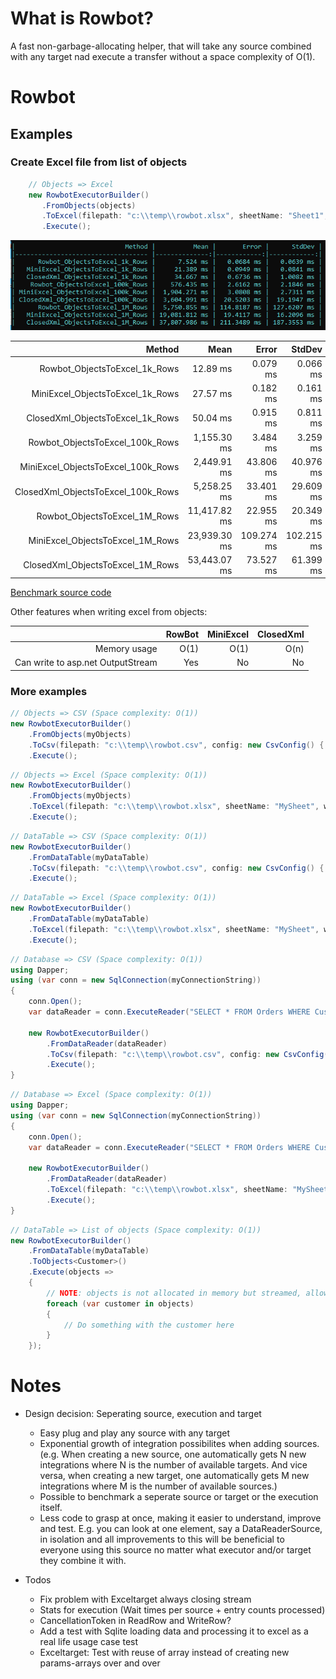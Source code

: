 


# What is Rowbot?
A fast non-garbage-allocating helper, that will take any source combined with any target nad execute a transfer without a space complexity of O(1).

# Rowbot
## Examples
### Create Excel file from list of objects
``` csharp
	// Objects => Excel
	new RowbotExecutorBuilder()
       .FromObjects(objects)
       .ToExcel(filepath: "c:\\temp\\rowbot.xlsx", sheetName: "Sheet1", writeHeaders: true)
       .Execute();
```

![Excel write benchmark](benchmarks/excel_benchmark_result.png "Benchmark result")

|                               Method |         Mean |      Error |     StdDev |
|-------------------------------------:|-------------:|-----------:|-----------:|
|      Rowbot_ObjectsToExcel_1k_Rows |     12.89 ms |   0.079 ms |   0.066 ms |
|   MiniExcel_ObjectsToExcel_1k_Rows |     27.57 ms |   0.182 ms |   0.161 ms |
|   ClosedXml_ObjectsToExcel_1k_Rows |     50.04 ms |   0.915 ms |   0.811 ms |
|    Rowbot_ObjectsToExcel_100k_Rows |  1,155.30 ms |   3.484 ms |   3.259 ms |
| MiniExcel_ObjectsToExcel_100k_Rows |  2,449.91 ms |  43.806 ms |  40.976 ms |
| ClosedXml_ObjectsToExcel_100k_Rows |  5,258.25 ms |  33.401 ms |  29.609 ms |
|      Rowbot_ObjectsToExcel_1M_Rows | 11,417.82 ms |  22.955 ms |  20.349 ms |
|   MiniExcel_ObjectsToExcel_1M_Rows | 23,939.30 ms | 109.274 ms | 102.215 ms |
|   ClosedXml_ObjectsToExcel_1M_Rows | 53,443.07 ms |  73.527 ms |  61.399 ms |

[Benchmark source code](https://github.com/StephanMoeller/Rowbot/blob/main/Benchmarks.Excel/Program.cs)

Other features when writing excel from objects:

|                                    |       RowBot |  MiniExcel |  ClosedXml |
|-----------------------------------:|-------------:|-----------:|-----------:|
|                       Memory usage |         O(1) |       O(1) |       O(n) |
|  Can write to asp.net OutputStream |     		Yes |   	  No | 		   No |

### More examples
``` csharp
// Objects => CSV (Space complexity: O(1))
new RowbotExecutorBuilder()
    .FromObjects(myObjects)
    .ToCsv(filepath: "c:\\temp\\rowbot.csv", config: new CsvConfig() { Delimiter = ';', Quote = '\'' }, writeHeaders: true)
    .Execute();
```

``` csharp
// Objects => Excel (Space complexity: O(1))
new RowbotExecutorBuilder()
    .FromObjects(myObjects)
    .ToExcel(filepath: "c:\\temp\\rowbot.xlsx", sheetName: "MySheet", writeHeaders: true)
    .Execute();
```

``` csharp
// DataTable => CSV (Space complexity: O(1))
new RowbotExecutorBuilder()
    .FromDataTable(myDataTable)
    .ToCsv(filepath: "c:\\temp\\rowbot.csv", config: new CsvConfig() { Delimiter = ';', Quote = '\'' }, writeHeaders: true)
    .Execute();
```

``` csharp
// DataTable => Excel (Space complexity: O(1))
new RowbotExecutorBuilder()
    .FromDataTable(myDataTable)
    .ToExcel(filepath: "c:\\temp\\rowbot.xlsx", sheetName: "MySheet", writeHeaders: true)
    .Execute();
```

``` csharp
// Database => CSV (Space complexity: O(1))
using Dapper;
using (var conn = new SqlConnection(myConnectionString))
{
    conn.Open();
    var dataReader = conn.ExecuteReader("SELECT * FROM Orders WHERE CustomerId = @customerId", new { customerId = 123 });

    new RowbotExecutorBuilder()
        .FromDataReader(dataReader)
        .ToCsv(filepath: "c:\\temp\\rowbot.csv", config: new CsvConfig() { Delimiter = ';', Quote = '\'' }, writeHeaders: true)
        .Execute();
}
```

``` csharp
// Database => Excel (Space complexity: O(1))
using Dapper;
using (var conn = new SqlConnection(myConnectionString))
{
    conn.Open();
    var dataReader = conn.ExecuteReader("SELECT * FROM Orders WHERE CustomerId = @customerId", new { customerId = 123 });

    new RowbotExecutorBuilder()
        .FromDataReader(dataReader)
        .ToExcel(filepath: "c:\\temp\\rowbot.xlsx", sheetName: "MySheet", writeHeaders: true)
        .Execute();
}
```

``` csharp
// DataTable => List of objects (Space complexity: O(1))
new RowbotExecutorBuilder()
    .FromDataTable(myDataTable)
    .ToObjects<Customer>()
    .Execute(objects =>
    {
        // NOTE: objects is not allocated in memory but streamed, allowing memory space complexity of O(1)
        foreach (var customer in objects)
        {
            // Do something with the customer here
        }
    });
```

# Notes

- Design decision: Seperating source, execution and target
    - Easy plug and play any source with any target
    - Exponential growth of integration possibilites when adding sources. (e.g. When creating a new source, one automatically gets N new integrations where N is the number of available targets. And vice versa, when creating a new target, one automatically gets M new integrations where M is the number of available sources.)
    - Possible to benchmark a seperate source or target or the execution itself.
    - Less code to grasp at once, making it easier to understand, improve and test. E.g. you can look at one element, say a DataReaderSource, in isolation and all improvements to this will be beneficial to everyone using this source no matter what executor and/or target they combine it with.

- Todos
    - Fix problem with Exceltarget always closing stream
    - Stats for execution (Wait times per source + entry counts processed)
    - CancellationToken in ReadRow and WriteRow?
    - Add a test with Sqlite loading data and processing it to excel as a real life usage case test
    - Exceltarget: Test with reuse of array instead of creating new params-arrays over and over